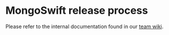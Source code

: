 MongoSwift release process
============================

Please refer to the internal documentation found in our [team wiki](https://wiki.corp.mongodb.com/x/N4TxBw).  

